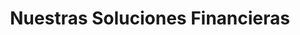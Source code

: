---
title: "Nuestras Soluciones Financieras"
description: "Servicios a medida diseñados para abordar tus desafíos financieros más complejos y desbloquear el crecimiento estratégico. Informani proporciona potentes conocimientos sin la necesidad de costosos analistas de datos financieros internos."

solutions:
  - id: "cashflow"
    title: "Pronóstico de Flujo de Caja"
    chart_id: "cashflowSolutionChart"
    chart_data: "solutions/cashflow.json"
    description: "Ve más allá de la gestión reactiva de efectivo. Nuestros servicios de pronóstico de flujo de caja proporcionan una visión dinámica y a futuro de tu liquidez, permitiéndote anticipar necesidades, optimizar el capital de trabajo y tomar decisiones de inversión estratégicas con confianza."
    features:
      - "<strong>Análisis Predictivo de Entradas y Salidas:</strong> Identifica futuros excedentes y déficits de efectivo antes de que ocurran."
      - "<strong>Optimización del Capital de Trabajo:</strong> Localiza oportunidades para mejorar tu ciclo de conversión de efectivo."
      - "<strong>Monitorización de Deuda y Cláusulas:</strong> Gestiona proactivamente las cláusulas de préstamos y los ratios de liquidez."
    cta_text: "Discutir Flujo de Caja"

  - id: "scenario"
    title: "Planificación y Análisis de Escenarios"
    chart_id: "scenarioSolutionChart"
    chart_data: "solutions/scenario.json"
    description: "En el mercado volátil de hoy, el 'qué pasaría si' ya no es una pregunta, sino una necesidad. Nuestros servicios de planificación de escenarios te permiten modelar el impacto potencial de diversos factores internos y externos en tu rendimiento financiero, convirtiendo la incertidumbre en una ventaja estratégica."
    features:
      - "<strong>Modelado de Mejor/Peor Caso:</strong> Comprende todo el espectro de resultados potenciales para tus iniciativas estratégicas."
      - "<strong>Simulación de Fluctuaciones del Mercado:</strong> Pon a prueba la resiliencia de tu negocio frente a cambios en las tasas de interés, precios de materias primas o demanda."
      - "<strong>Análisis de M&A e Inversiones:</strong> Cuantifica el impacto financiero de decisiones estratégicas importantes antes de comprometerte."
    cta_text: "Planificar Escenarios"
    
  - id: "budget"
    title: "Análisis de Presupuesto y Variaciones"
    chart_id: "budgetSolutionChart"
    chart_data: "solutions/budget.json"
    description: "Transforma tu presupuesto anual y estático en una herramienta de gestión viva y dinámica. Te ayudamos a ir más allá de los simples informes de presupuesto vs. real para entender el 'porqué' detrás de tu rendimiento financiero, permitiendo correcciones de rumbo más rápidas y una planificación futura más precisa."
    features:
      - "<strong>Paneles de Rendimiento en Tiempo Real:</strong> Compara instantáneamente los resultados reales con los presupuestos y pronósticos."
      - "<strong>Análisis de Causa Raíz:</strong> Identifica rápidamente los impulsores clave de la variación financiera, desde el precio hasta el volumen y la mezcla."
      - "<strong>Integración de Pronósticos Continuos:</strong> Evoluciona tu proceso de planificación con pronósticos continuos y actualizados basados en los datos más recientes."
    cta_text: "Mejorar Presupuesto"
---